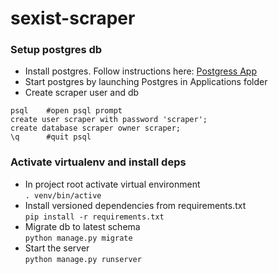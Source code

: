 # sexist-scraper

### Setup postgres db
- Install postgres. Follow instructions here: [Postgress App](https://postgresapp.com/)
- Start postgres by launching Postgres in Applications folder
- Create scraper user and db
```
psql    #open psql prompt
create user scraper with password 'scraper'; 
create database scraper owner scraper;
\q      #quit psql 
```

### Activate virtualenv and install deps
- In project root activate virtual environment   
```. venv/bin/active```
- Install versioned dependencies from requirements.txt  
```pip install -r requirements.txt```
- Migrate db to latest schema   
```python manage.py migrate```
- Start the server  
```python manage.py runserver```